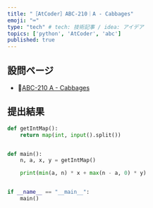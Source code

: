 ```yaml
---
title: "［AtCoder］ABC-210｜A - Cabbages"
emoji: "⌨️"
type: "tech" # tech: 技術記事 / idea: アイデア
topics: ['python', 'AtCoder', 'abc']
published: true
---
```


## 設問ページ

- 🔗[ABC-210 A - Cabbages](https://atcoder.jp/contests/abc210/tasks/abc210_a)

## 提出結果

```python
def getIntMap():
    return map(int, input().split())


def main():
    n, a, x, y = getIntMap()

    print(min(a, n) * x + max(n - a, 0) * y)


if __name__ == "__main__":
    main()
```
